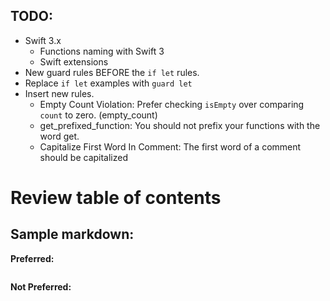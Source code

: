 ## TODO:

* Swift 3.x
	* Functions naming with Swift 3
	* Swift extensions
* New guard rules BEFORE the `if let` rules.
* Replace `if let` examples with `guard let`
* Insert new rules.
	* Empty Count Violation: Prefer checking `isEmpty` over comparing `count` to zero. (empty_count)
	* get_prefixed_function: You should not prefix your functions with the word get.
	* Capitalize First Word In Comment: The first word of a comment should be capitalized
# Review table of contents

## Sample markdown:

**Preferred:**

```swift
```

**Not Preferred:**

```swift
```
